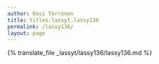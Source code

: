 ```yaml
---
author: Ossi Törrönen
title: titles.lassyt.lassy136
permalink: /lassy136/
layout: page
---
```

{% translate_file _lassyt/lassy136/lassy136.md %}